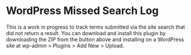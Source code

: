 # WordPress Missed Search Log

This is a work in progress to track terms submitted via the site search that did not return a result. You can download and install this plugin by downloading the ZIP from the button above and installing on a WordPress site at wp-admin > Plugins > Add New > Upload.